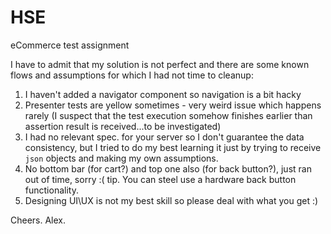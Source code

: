 # HSE
eCommerce test assignment

I have to admit that my solution is not perfect and there are some known flows and assumptions
for which I had not time to cleanup:
  1. I haven't added a navigator component so navigation is a bit hacky
  2. Presenter tests are yellow sometimes - very weird issue which happens rarely
     (I suspect that the test execution somehow finishes earlier than assertion result is received...to be investigated)
  3. I had no relevant spec. for your server so I don't guarantee the data consistency, but I tried to do my best learning it
     just by trying to receive `json` objects and making my own assumptions.
  4. No bottom bar (for cart?) and top one also (for back button?), just ran out of time, sorry :(
      tip. You can steel use a hardware back button functionality.
  5. Designing UI\UX is not my best skill so please deal with what you get :)
 
Cheers. Alex.
